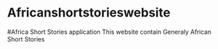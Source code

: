 # Africanshortstorieswebsite
#Africa Short Stories application 
This website contain Generaly African Short Stories
